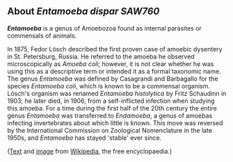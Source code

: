 About *Entamoeba dispar SAW760* 
-------------------------------



***Entamoeba*** is a genus of Amoebozoa found as internal parasites or
commensals of animals.

In 1875, Fedor Lösch described the first proven case of amoebic
dysentery in St. Petersburg, Russia. He referred to the amoeba he
observed microscopically as *Amoeba coli*; however, it is not clear
whether he was using this as a descriptive term or intended it as a
formal taxonomic name. The genus *Entamoeba* was defined by Casagrandi
and Barbagallo for the species *Entamoeba coli*, which is known to be a
commensal organism. Lösch\'s organism was renamed *Entamoeba
histolytica* by Fritz Schaudinn in 1903; he later died, in 1906, from a
self-inflicted infection when studying this amoeba. For a time during
the first half of the 20th century the entire genus *Entamoeba* was
transferred to *Endamoeba*, a genus of amoebas infecting invertebrates
about which little is known. This move was reversed by the International
Commission on Zoological Nomenclature in the late 1950s, and *Entamoeba*
has stayed \'stable\' ever since.

([Text](https://en.wikipedia.org/wiki/Entamoeba) and
[image](https://commons.wikimedia.org/wiki/File:Entamoeba_histolytica.jpg)
from [Wikipedia](http://en.wikipedia.org/), the free encyclopaedia.)

